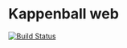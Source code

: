# Kappenball web

[![Build Status](https://snap-ci.com/matthewwoodruff/kappenball-web/branch/master/build_image)](https://snap-ci.com/matthewwoodruff/kappenball-web/branch/master)
